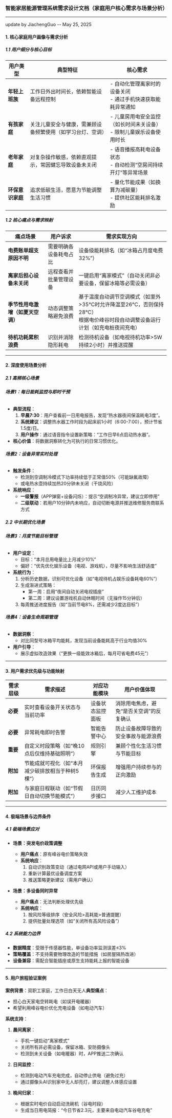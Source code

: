 ### 智能家居能源管理系统需求设计文档（家庭用户核心需求与场景分析）

---

update by JiachengGuo -- May 25, 2025

#### **1. 核心家庭用户画像与需求分析**

##### **1.1 用户细分与核心目标**


| 用户类型         | 典型特征                                                   | 核心需求                                                               |
| ---------------- | ---------------------------------------------------------- | ---------------------------------------------------------------------- |
| **年轻上班族**   | 工作日外出时间长，依赖智能设备远程控制                     | - 自动化管理离家时的设备关闭<br>- 通过手机快速获取能耗异常通知         |
| **有孩家庭**     | 关注儿童安全与健康，需兼顾设备频繁使用（如学习台灯、空调） | - 儿童房用电安全监控（如长时间未关设备）<br>- 限制儿童娱乐设备使用时长 |
| **老年家庭**     | 对复杂操作敏感，依赖直观提示，常因健忘导致设备未关闭       | - 语音播报高耗电设备状态<br>- 自动检测“空房间持续开灯”等异常场景     |
| **环保意识家庭** | 追求低碳生活，愿意为节能调整生活习惯                       | - 量化节能成果（如换算为减碳量）<br>- 提供社区能耗排名激励             |

##### **1.2 核心痛点与需求映射**


| 痛点场景                         | 用户诉求               | 需求实现方向                                                                                                                              |
| -------------------------------- | ---------------------- | ----------------------------------------------------------------------------------------------------------------------------------------- |
| **电费账单超支原因不明**         | 需要明确各设备耗电占比 | 设备级能耗排名（如“冰箱占月度电费32%”）                                                                                                 |
| **离家后担心设备未关闭**         | 远程查看并批量管理设备 | 一键启用“离家模式”（自动关闭非必要设备，保留冰箱等必需设备）                                                                            |
| **季节性用电激增（如夏天空调）** | 动态调整策略避免浪费   | 基于温度自动调节空调模式（如室外>35℃时允许降温至26℃，否则保持28℃）<br />根据电价峰谷时段自动调整设备运行计划（如充电桩夜间充电）<br /> |
| **待机功耗累积浪费**             | 识别并消除隐形耗电     | 检测待机设备（如电视待机功率>5W持续2小时）并推送提醒                                                                                      |

---

#### **2. 深度使用场景分析**

##### **2.1 高频核心场景**

###### **场景1：每日能耗监控与即时干预**

- **典型流程**：
  1. **早晨7:30**：用户查看前一日用电报告，发现“热水器夜间保温耗电3度”。
  2. **系统建议**：调整热水器工作时段为起床前1小时（6:00-7:00），预计节省1.5度/日。
  3. **用户操作**：通过语音指令设置新策略：“工作日早6点启动热水器”。
- **核心价值**：将数据洞察转化为可执行的日常习惯优化。

###### **场景2：设备异常实时处理**

- **触发条件**：
  - 检测到空调制冷模式下功率持续低于正常值50%（可能缺氟故障）
  - 或电热水壶持续加热20分钟未关闭（干烧风险）
- **系统响应**：
  - **一级警报**（APP弹窗+设备闪烁）：提示“空调制冷异常，建议立即停用”
  - **二级联动**：若用户10分钟内未响应，自动切断电源并推送维修服务商联系方式

##### **2.2 中长期优化场景**

###### **场景3：月度节能目标管理**

- **用户设定**：
  - 目标：“本月总用电量比上月减少10%”
  - 偏好：“优先优化娱乐设备（电视、游戏机），尽量不影响生活舒适度”
- **系统行为**：
  1. 分析历史数据，识别可优化设备（如“电视待机占娱乐设备耗电60%”）
  2. 生成渐进式策略：
     - 第一周：启用“夜间自动关闭电视插座”
     - 第二周：建议设置游戏机自动休眠时间（无操作15分钟后）
  3. 每周推送进度报告（如“当前节电8%，还需减少2度达目标”）

###### **场景4：设备生命周期管理**

- **数据洞察**：
  - 对比同型号冰箱平均能耗，发现当前设备能耗高于行业均值30%
- **用户引导**：
  - 展示虚拟改造效果（“更换一级能效冰箱后，每月可省电费45元”）

---

#### **3. 用户需求优先级与功能映射**


| 需求层级   | 需求描述                                            | 对应功能模块     | 用户价值体现                               |
| ---------- | --------------------------------------------------- | ---------------- | ------------------------------------------ |
| **必要**   | 实时查看设备开关状态与当前功率                      | 设备状态监控面板 | 消除用电焦虑，避免“是否关空调”的反复确认 |
| **必要**   | 异常耗电即时告警                                    | 智能告警中心     | 防止设备故障导致的安全事故与能源浪费       |
| **重要**   | 自定义时段策略（如“晚10点后仅维持基础照明”）      | 规则引擎         | 兼顾个性化生活习惯与节能目标               |
| **附加** | 节能成就可视化（如“本月减少碳排放相当于种树5棵”） | 环保报告生成     | 增强用户持续参与的正向激励                 |
| **附加** | 与家庭日程联动（如“节假日自动切换节能模式”）      | 日历同步接口     | 减少人工维护成本                           |

---

#### **4. 极端场景与边界条件**

##### **4.1 极端场景应对**

- **场景：突发电价政策调整**

  - **用户痛点**：原有峰谷电价策略失效
  - **系统响应**：
    1. 自动识别政策变动（通过电网API或用户手动输入）
    2. 重新计算最优设备调度方案
    3. 推送策略更新建议（需用户确认）
- **场景：多设备同时异常**

  - **用户痛点**：无法判断处理优先级
  - **系统响应**：
    1. 按风险等级排序（安全风险>高耗能>普通提醒）
    2. 提供批量处理选项（如“关闭所有高风险设备”）

##### **4.2 系统能力边界**

- **数据精度**：受限于传感器性能，单设备功率监测误差≤3%
- **策略覆盖**：不支持需要物理改造的节能措施（如房屋隔热改进）
- **设备兼容**：需配合智能插座或原生支持能耗上报的智能设备

---

#### **5. 用户旅程验证案例**

**案例背景**：双职工家庭，工作日白天无人**典型痛点**：

- 担心白天家电空转耗电（如误开电暖器）
- 希望利用峰谷电价优化充电设备（如电动汽车）

**系统支持**：

1. **晨间离家**：

   - 手机一键启动“离家模式”
   - 关闭所有非必需设备，保留冰箱、安防摄像头
   - 检测到未关设备（如电暖器）时，APP推送二次确认
2. **日间监控**：

   - 检测到电动汽车充电完成，自动停止供电（避免过充）
   - 通过摄像头AI识别家中无人却亮灯，建议调整人体感应设置
3. **晚间归家**：

   - 根据实时电价自动启动洗碗机（谷电时段）
   - 生成当日用电简报：“今日节省2.3元，主要来自电动汽车谷电充电”

